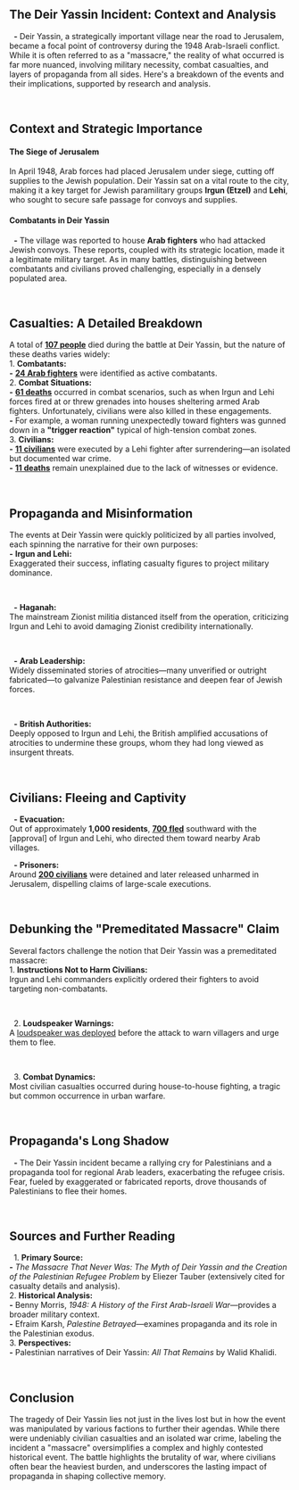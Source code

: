 ## The Deir Yassin Incident: Context and Analysis

‎ ‎ **-** Deir Yassin, a strategically important village near the road to Jerusalem, became a focal point of controversy during the 1948 Arab-Israeli conflict. While it is often referred to as a "massacre," the reality of what occurred is far more nuanced, involving military necessity, combat casualties, and layers of propaganda from all sides. Here's a breakdown of the events and their implications, supported by research and analysis.

‎

## Context and Strategic Importance
#### **The Siege of Jerusalem**  
In April 1948, Arab forces had placed Jerusalem under siege, cutting off supplies to the Jewish population. Deir Yassin sat on a vital route to the city, making it a key target for Jewish paramilitary groups **Irgun (Etzel)** and **Lehi**, who sought to secure safe passage for convoys and supplies.  
#### **Combatants in Deir Yassin**  
‎ ‎ **-** The village was reported to house **Arab fighters** who had attacked Jewish convoys. These reports, coupled with its strategic location, made it a legitimate military target. As in many battles, distinguishing between combatants and civilians proved challenging, especially in a densely populated area.

‎

## Casualties: A Detailed Breakdown
A total of **[107 people](# "The Massacre That Never Was: The Myth of Deir Yassin and the Creation of the Palestinian Refugee Problem by Eliezer Tauber - page 83")** died during the battle at Deir Yassin, but the nature of these deaths varies widely:  
‎ ‎ 1. **Combatants:**  
‎ ‎ **-** **[24 Arab fighters](# "The Massacre That Never Was: The Myth of Deir Yassin and the Creation of the Palestinian Refugee Problem by Eliezer Tauber - page 203")** were identified as active combatants.  
‎ ‎ 2. **Combat Situations:**  
‎ ‎ **-** **[61 deaths](# "The Massacre That Never Was: The Myth of Deir Yassin and the Creation of the Palestinian Refugee Problem by Eliezer Tauber - page 203")** occurred in combat scenarios, such as when Irgun and Lehi forces fired at or threw grenades into houses sheltering armed Arab fighters. Unfortunately, civilians were also killed in these engagements.  
‎ ‎ **-** For example, a woman running unexpectedly toward fighters was gunned down in a **"trigger reaction"** typical of high-tension combat zones.  
‎ ‎ 3. **Civilians:**  
‎ ‎ **-** **[11 civilians](# "The Massacre That Never Was: The Myth of Deir Yassin and the Creation of the Palestinian Refugee Problem by Eliezer Tauber - page 203")** were executed by a Lehi fighter after surrendering—an isolated but documented war crime.  
‎ ‎ **-** **[11 deaths](# "The Massacre That Never Was: The Myth of Deir Yassin and the Creation of the Palestinian Refugee Problem by Eliezer Tauber - page 203")** remain unexplained due to the lack of witnesses or evidence.

‎

## Propaganda and Misinformation
The events at Deir Yassin were quickly politicized by all parties involved, each spinning the narrative for their own purposes:  
‎ ‎ **-** **Irgun and Lehi:**  
  Exaggerated their success, inflating casualty figures to project military dominance.  

‎

‎ ‎ **-** **Haganah:**  
  The mainstream Zionist militia distanced itself from the operation, criticizing Irgun and Lehi to avoid damaging Zionist credibility internationally.

‎

‎ ‎ **-** **Arab Leadership:**  
  Widely disseminated stories of atrocities—many unverified or outright fabricated—to galvanize Palestinian resistance and deepen fear of Jewish forces.

‎

‎ ‎ **-** **British Authorities:**  
  Deeply opposed to Irgun and Lehi, the British amplified accusations of atrocities to undermine these groups, whom they had long viewed as insurgent threats.

‎

## Civilians: Fleeing and Captivity

‎ ‎ **-** **Evacuation:**  
   Out of approximately **1,000 residents**, **[700 fled](# "Deir Yassin by Eliezer Tauber - page 83")** southward with the  [approval] of Irgun and Lehi, who directed them toward nearby Arab villages.  

‎ ‎ **-** **Prisoners:**  
   Around **[200 civilians](# "Deir Yassin by Eliezer Tauber - page 138")** were detained and later released unharmed in Jerusalem, dispelling claims of large-scale executions.

‎

## Debunking the "Premeditated Massacre" Claim
Several factors challenge the notion that Deir Yassin was a premeditated massacre:  
‎ ‎ 1. **Instructions Not to Harm Civilians:**  
   Irgun and Lehi commanders explicitly ordered their fighters to avoid targeting non-combatants.

‎

‎ ‎ 2. **Loudspeaker Warnings:**  
   A [loudspeaker was deployed](# "The Massacre That Never Was: The Myth of Deir Yassin and the Creation of the Palestinian Refugee Problem by Eliezer Tauber - page 48") before the attack to warn villagers and urge them to flee.  

‎

‎ ‎ 3. **Combat Dynamics:**  
   Most civilian casualties occurred during house-to-house fighting, a tragic but common occurrence in urban warfare.

‎

## Propaganda's Long Shadow 

‎ ‎ **-** The Deir Yassin incident became a rallying cry for Palestinians and a propaganda tool for regional Arab leaders, exacerbating the refugee crisis. Fear, fueled by exaggerated or fabricated reports, drove thousands of Palestinians to flee their homes.  

‎

## Sources and Further Reading
‎ ‎ 1. **Primary Source:**  
‎ ‎ **-** *The Massacre That Never Was: The Myth of Deir Yassin and the Creation of the Palestinian Refugee Problem* by Eliezer Tauber (extensively cited for casualty details and analysis).  
‎
‎ ‎ 2. **Historical Analysis:**  
‎ ‎ **-** Benny Morris, *1948: A History of the First Arab-Israeli War*—provides a broader military context.  
‎ ‎ **-** Efraim Karsh, *Palestine Betrayed*—examines propaganda and its role in the Palestinian exodus.  
‎
‎ ‎ 3. **Perspectives:**  
‎ ‎ **-** Palestinian narratives of Deir Yassin: *All That Remains* by Walid Khalidi.  

‎

## Conclusion 
The tragedy of Deir Yassin lies not just in the lives lost but in how the event was manipulated by various factions to further their agendas. While there were undeniably civilian casualties and an isolated war crime, labeling the incident a "massacre" oversimplifies a complex and highly contested historical event. The battle highlights the brutality of war, where civilians often bear the heaviest burden, and underscores the lasting impact of propaganda in shaping collective memory.  